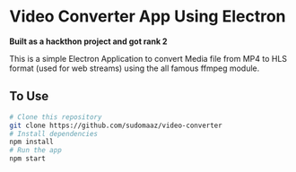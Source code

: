 # Video Converter App Using Electron

**Built as a hackthon project and got rank 2**

This is a simple Electron Application to convert Media file from MP4 to HLS format (used for web streams) using the all famous ffmpeg module.

## To Use

```bash
# Clone this repository
git clone https://github.com/sudomaaz/video-converter
# Install dependencies
npm install
# Run the app
npm start
```
